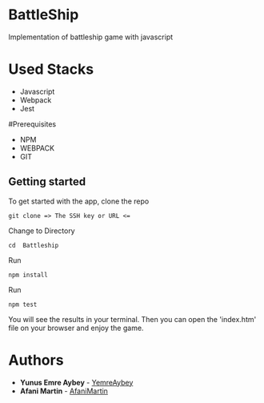 # BattleShip

Implementation of battleship game with javascript

# Used Stacks

- Javascript
- Webpack
- Jest

#Prerequisites

- NPM
- WEBPACK
- GIT

## Getting started

To get started with the app, clone the repo

```
git clone => The SSH key or URL <=
```

Change to Directory

```
cd  Battleship
```

Run

```
npm install
```

Run

```
npm test
```

You will see the results in your terminal. Then you can open the 'index.htm' file on your browser and enjoy the game.

# Authors

- **Yunus Emre Aybey** - [YemreAybey](https://github.com/YemreAybey)
- **Afani Martin** - [AfaniMartin](https://github.com/whiz25)
